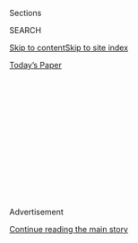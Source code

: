 <div id="app">

<div>

<div>

<div>

<div class="NYTAppHideMasthead css-1q2w90k e1suatyy0">

<div class="section css-ui9rw0 e1suatyy2">

<div class="css-eph4ug er09x8g0">

<div class="css-6n7j50">

</div>

<span class="css-1dv1kvn">Sections</span>

<div class="css-10488qs">

<span class="css-1dv1kvn">SEARCH</span>

</div>

[Skip to content](#site-content)[Skip to site
index](#site-index)

</div>

<div class="css-10698na e1huz5gh0">

</div>

</div>

<div id="masthead-bar-one" class="section hasLinks css-15hmgas e1csuq9d3">

<div class="css-uqyvli e1csuq9d0">

</div>

<div class="css-1uqjmks e1csuq9d1">

</div>

<div class="css-9e9ivx">

[](https://myaccount.nytimes.com/auth/login?response_type=cookie&client_id=vi)

</div>

<div class="css-1bvtpon e1csuq9d2">

[Today’s
Paper](https://www.nytimes.com/section/todayspaper)

</div>

</div>

</div>

</div>

<div data-aria-hidden="false">

<div id="site-content" data-role="main">

<div>

<div class="css-1aor85t" style="opacity:0.000000001;z-index:-1;visibility:hidden">

<div class="css-1hqnpie">

<div class="css-epjblv">

<span class="css-17xtcya">[Opinion](/section/opinion)</span><span class="css-x15j1o">|</span><span class="css-fwqvlz">Scared
That Covid-19 Immunity Won’t Last? Don’t
Be</span>

</div>

<div class="css-k008qs">

<div class="css-1iwv8en">

<span class="css-18z7m18"></span>

<div>

</div>

</div>

<span class="css-1n6z4y">https://nyti.ms/2Pb6Dj1</span>

<div class="css-1705lsu">

<div class="css-4xjgmj">

<div class="css-4skfbu" data-role="toolbar" data-aria-label="Social Media Share buttons, Save button, and Comments Panel with current comment count" data-testid="share-tools">

  - 
  - 
  - 
  - 
    
    <div class="css-6n7j50">
    
    </div>

  - 

</div>

</div>

</div>

</div>

</div>

</div>

<div id="NYT_TOP_BANNER_REGION" class="css-13pd83m">

</div>

<div id="top-wrapper" class="css-1sy8kpn">

<div id="top-slug" class="css-l9onyx">

Advertisement

</div>

[Continue reading the main
story](#after-top)

<div class="ad top-wrapper" style="text-align:center;height:100%;display:block;min-height:250px">

<div id="top" class="place-ad" data-position="top" data-size-key="top">

</div>

</div>

<div id="after-top">

</div>

</div>

<div>

<div class="css-v5btjw etb61u70">

<div class="css-v05ibm etb61u71">

[Opinion](/section/opinion)

</div>

</div>

<div id="sponsor-wrapper" class="css-1hyfx7x">

<div id="sponsor-slug" class="css-19vbshk">

Supported by

</div>

[Continue reading the main
story](#after-sponsor)

<div id="sponsor" class="ad sponsor-wrapper" style="text-align:center;height:100%;display:block">

</div>

<div id="after-sponsor">

</div>

</div>

<div class="css-186x18t">

</div>

<div class="css-1vkm6nb ehdk2mb0">

# Scared That Covid-19 Immunity Won’t Last? Don’t Be

</div>

Dropping antibody counts aren’t a sign that our immune system is failing
against the coronavirus, nor an omen that we can’t develop a viable
vaccine.

<div class="css-18e8msd">

<div class="css-vp77d3 epjyd6m0">

<div class="css-1baulvz">

By <span class="css-1baulvz" itemprop="name">Akiko Iwasaki</span> and
<span class="css-1baulvz last-byline" itemprop="name">Ruslan
Medzhitov</span>

<div class="css-8atqhb">

Dr. Iwasaki and Dr. Medzhitov are professors of immunobiology at Yale.

</div>

</div>

</div>

  - July 31,
    2020

  - 
    
    <div class="css-4xjgmj">
    
    <div class="css-d8bdto" data-role="toolbar" data-aria-label="Social Media Share buttons, Save button, and Comments Panel with current comment count" data-testid="share-tools">
    
      - 
      - 
      - 
      - 
        
        <div class="css-6n7j50">
        
        </div>
    
      - 
    
    </div>
    
    </div>

</div>

<div class="css-79elbk" data-testid="photoviewer-wrapper">

<div class="css-z3e15g" data-testid="photoviewer-wrapper-hidden">

</div>

<div class="css-1a48zt4 ehw59r15" data-testid="photoviewer-children">

![<span class="css-16f3y1r e13ogyst0" data-aria-hidden="true">Antibodies
attacking a virus. Our body’s immune system naturally kicks in to fend
off infection, but vaccines can do that
better.</span><span class="css-cnj6d5 e1z0qqy90" itemprop="copyrightHolder"><span class="css-1ly73wi e1tej78p0">Credit...</span><span><span>Christoph
Burgstedt/Science Photo Library, via Getty
Images</span></span></span>](https://static01.nyt.com/images/2020/07/30/opinion/30iwasaki/30iwasaki-articleLarge.jpg?quality=75&auto=webp&disable=upscale)

</div>

</div>

</div>

<div class="section meteredContent css-1r7ky0e" name="articleBody" itemprop="articleBody">

<div class="css-1fanzo5 StoryBodyCompanionColumn">

<div class="css-53u6y8">

Within the last couple of months, several scientific studies have come
out — some
[peer-reviewed](https://www.nature.com/articles/s41591-020-0965-6),
[others
not](https://www.medrxiv.org/content/10.1101/2020.07.09.20148429v1.full.pdf)
— indicating that the antibody response of people infected with
SARS-CoV-2 dropped significantly within two months. The news has
[sparked
fears](https://www.sfchronicle.com/health/article/With-coronavirus-antibodies-fading-fast-focus-15414533.php)
that the very immunity of patients with Covid-19 may be waning fast —
dampening hopes for the development of an effective and durable vaccine.

But these concerns are confused and mistaken.

Both our bodies’ natural immunity and immunity acquired through
vaccination serve the same function, which is to inhibit a virus and
prevent it from causing a disease. But they don’t always work quite the
same way.

And so a finding that naturally occurring antibodies in some Covid-19
patients are fading doesn’t actually mean very much for the likely
efficacy of vaccines under development. Science, in this case, can be
more effective than nature.

The human immune system has evolved to serve two functions: expediency
and precision. Hence, we have [two types of
immunity](https://www.nature.com/articles/ni.3123): innate immunity,
which jumps into action within hours, sometimes just minutes, of an
infection; and adaptive immunity, which develops over days and weeks.

</div>

</div>

<div class="css-1fanzo5 StoryBodyCompanionColumn">

<div class="css-53u6y8">

Almost all the cells in the human body can detect a viral infection, and
when they do, they call on our white blood cells to deploy a defensive
response against the infectious agent.

When [our innate immune
response](https://www.ncbi.nlm.nih.gov/pmc/articles/PMC5480291/) is
successful at containing that pathogen, the infection is resolved
quickly and, generally, without many symptoms. In the case of more
sustained infections, though, it’s our adaptive immune system that kicks
in to offer us protection.

The adaptive immune system consists of two types of white blood cells,
called T and B cells, that detect molecular details specific to the
virus and, based on that, mount a targeted response to it.

A virus causes disease by entering cells in the human body and hijacking
their genetic machinery so as to reproduce itself again and again: It
turns its hosts into viral factories.

T cells detect and kill those infected cells. B cells make antibodies, a
kind of protein that binds to the viral particles and blocks them from
entering our cells; this prevents the replication of the virus and stops
the infection in its tracks.

</div>

</div>

<div class="css-1fanzo5 StoryBodyCompanionColumn">

<div class="css-53u6y8">

The body then stores the T and B cells that helped eliminate the
infection, in case it might need them in the future to fight off the
same virus again. These so-called memory cells are the main agents of
long-term immunity.

The antibodies produced in response to a common seasonal coronavirus
infection[last for about a
year](https://www.ncbi.nlm.nih.gov/pmc/articles/PMC2271881/pdf/epidinfect00023-0213.pdf).
But [the antibodies generated by a measles
infection](https://www.cdc.gov/Vaccines/pubs/surv-manual/chpt07-measles.pdf)
last, and provide protection, for a lifetime.

Yet it is also the case that with other viruses the amount of antibodies
in the blood peaks during an infection and drops after the infection has
cleared, often within a few months: This is the fact that has some
people worried about Covid-19, but it doesn’t mean what it might seem.

That antibodies decrease once an infection recedes isn’t a sign that
they are failing: It’s a normal step in the usual course of an immune
response.

Nor does a waning antibody count mean waning immunity: The memory B
cells that first produced those antibodies are still around, and
standing ready to churn out new batches of antibodies on demand.

And that is why we should be hopeful about the prospects of a vaccine
for Covid-19.

A vaccine works by mimicking a natural infection, generating memory T
and B cells that can then provide long-lasting protection in the people
who are vaccinated. Yet the immunity created by vaccines differs from
the immunity created by a natural infection in several important ways.

Virtually all viruses that infect humans contain in their genomes
blueprints for producing proteins that help them evade detection by the
innate immune system. For example, SARS-CoV-2 appears to have [a gene
dedicated to silencing the innate immune
system](https://www.biorxiv.org/content/10.1101/2020.05.11.088179v1).

</div>

</div>

<div class="css-1fanzo5 StoryBodyCompanionColumn">

<div class="css-53u6y8">

Among the viruses that have become endemic in humans, some have also
figured out ways to dodge the adaptive immune system:
[H.I.V.-1](https://www.ncbi.nlm.nih.gov/pmc/articles/PMC2877745/)
mutates rapidly; [herpes
viruses](https://jvi.asm.org/content/76/18/9232) deploy proteins that
can trap and incapacitate antibodies.

Thankfully, SARS-CoV-2 does not seem to have evolved any such tricks yet
— suggesting that we still have an opportunity to stem its spread and
the pandemic by pursuing a relatively straightforward vaccine approach.

Vaccines come in different flavors — they can be based on killed or live
attenuated viral material, nucleic acids or recombinant proteins. But
all vaccines consist of two main components: an antigen and an adjuvant.

The antigen is the part of the virus we want the adaptive immune
response to react to and target. The adjuvant is an agent that mimics
the infection and helps jump-start the immune response.

One beauty of vaccines — and one of their great advantages over our
body’s natural reaction to infections — is that their antigens can be
designed to focus the immune response on a virus’s Achilles heel
(whatever that may be).

Another advantage is that vaccines allow for different kinds and
different doses of adjuvants — and so, for calibration and fine-tuning
that can help boost and lengthen immune responses.

The immune response generated against a virus during natural infection
is, to some degree, at the mercy of the virus itself. Not so with
vaccines.

</div>

</div>

<div class="css-1fanzo5 StoryBodyCompanionColumn">

<div class="css-53u6y8">

Since many viruses evade the innate immune system, natural infections
sometimes do not result in robust or long-lasting immunity. The human
papillomavirus is one of them, which is why it can cause chronic
infections. [The papillomavirus
vaccine](https://www.sciencedirect.com/science/article/pii/S0090825817307746#f0005)
triggers a far better antibody response to its viral antigen than does a
natural HPV infection: It is [almost 100 percent
effective](https://www.cdc.gov/vaccines/vpd/hpv/hcp/vaccines.html) in
preventing HPV infection and disease.

Not only does vaccination protect against infection and disease; it also
blocks viral transmission — and, if sufficiently widespread, can help
confer so-called [herd
immunity](https://academic.oup.com/cid/article/52/7/911/299077) to a
population.

What proportion of individuals in a given population needs to be immune
to a new virus so that the whole group is, in effect, protected depends
on the virus’s basic reproduction number — broadly speaking: the average
number of people that a single infected person will, in turn, infect.

For measles, which is highly contagious, more than 90 percent of a
population must be immunized in order for unvaccinated individuals to
also be protected. For Covid-19, the estimated figure — which is
unsettled, understandably — ranges between [43
percent](https://science.sciencemag.org/content/early/2020/06/22/science.abc6810)
and [66
percent](https://science.sciencemag.org/content/369/6500/208?ijkey=805a30207015dd1c16dd7b169019e0de4f8b8fc4&keytype2=tf_ipsecsha).

Given the severe consequences of Covid-19 for many older patients, as
well as the disease’s unpredictable course and consequences for the
young, the only safe way to achieve herd immunity is through
vaccination. That, combined with the fact that SARS-CoV-2 appears not to
have yet developed a mechanism to evade detection by our adaptive immune
system, is ample reason to double down on efforts to find a vaccine
fast.

So do not be alarmed by reports about Covid-19 patients’ dropping
antibody counts; those are irrelevant to the prospects of finding a
viable vaccine.

Remember instead that [more than 165 vaccine
candidates](https://www.nytimes.com/interactive/2020/science/coronavirus-vaccine-tracker.html)
already are in the pipeline, some showing [promising early trial
results](https://www.nytimes.com/2020/07/20/world/covid-coronavirus-vaccine.html).

</div>

</div>

<div class="css-1fanzo5 StoryBodyCompanionColumn">

<div class="css-53u6y8">

And start thinking about how best to ensure that when that vaccine
comes, it will be distributed efficiently and equitably.

Akiko Iwasaki is the Waldemar Von Zedtwitz Professor in the Department
of Immunobiology and a Professor in the Department of Molecular,
Cellular and Developmental Biology at Yale. Ruslan Medzhitov is a
Sterling Professor in the Department of Immunobiology at Yale School of
Medicine. Both are investigators at the Howard Hughes Medical Institute.

</div>

</div>

<div>

</div>

<div class="css-1fanzo5 StoryBodyCompanionColumn">

<div class="css-53u6y8">

*The Times is committed to publishing* [*a diversity of
letters*](https://www.nytimes.com/2019/01/31/opinion/letters/letters-to-editor-new-york-times-women.html)
*to the editor. We’d like to hear what you think about this or any of
our articles. Here are some*
[*tips*](https://help.nytimes.com/hc/en-us/articles/115014925288-How-to-submit-a-letter-to-the-editor)*.
And here’s our email:*
[*letters@nytimes.com*](mailto:letters@nytimes.com)*.*

*Follow The New York Times Opinion section on*
[*Facebook*](https://www.facebook.com/nytopinion)*,* [*Twitter
(@NYTopinion)*](http://twitter.com/NYTOpinion) *and*
[*Instagram*](https://www.instagram.com/nytopinion/)*.*

</div>

</div>

</div>

<div>

</div>

<div>

</div>

<div>

</div>

<div>

<div id="bottom-wrapper" class="css-1ede5it">

<div id="bottom-slug" class="css-l9onyx">

Advertisement

</div>

[Continue reading the main
story](#after-bottom)

<div id="bottom" class="ad bottom-wrapper" style="text-align:center;height:100%;display:block;min-height:90px">

</div>

<div id="after-bottom">

</div>

</div>

</div>

</div>

</div>

## Site Index

<div>

</div>

## Site Information Navigation

  - [© <span>2020</span> <span>The New York Times
    Company</span>](https://help.nytimes.com/hc/en-us/articles/115014792127-Copyright-notice)

<!-- end list -->

  - [NYTCo](https://www.nytco.com/)
  - [Contact
    Us](https://help.nytimes.com/hc/en-us/articles/115015385887-Contact-Us)
  - [Work with us](https://www.nytco.com/careers/)
  - [Advertise](https://nytmediakit.com/)
  - [T Brand Studio](http://www.tbrandstudio.com/)
  - [Your Ad
    Choices](https://www.nytimes.com/privacy/cookie-policy#how-do-i-manage-trackers)
  - [Privacy](https://www.nytimes.com/privacy)
  - [Terms of
    Service](https://help.nytimes.com/hc/en-us/articles/115014893428-Terms-of-service)
  - [Terms of
    Sale](https://help.nytimes.com/hc/en-us/articles/115014893968-Terms-of-sale)
  - [Site
    Map](https://spiderbites.nytimes.com)
  - [Help](https://help.nytimes.com/hc/en-us)
  - [Subscriptions](https://www.nytimes.com/subscription?campaignId=37WXW)

</div>

</div>

</div>

</div>
